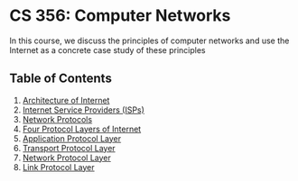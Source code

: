 # CS 356: Computer Networks
In this course, we discuss the principles of computer networks and use the Internet as a concrete case study of these principles

## Table of Contents
1. [Architecture of Internet](01_ArchitectureOfTheInternet.md)
2. [Internet Service Providers (ISPs)](02_ISPs.md)
3. [Network Protocols]()
4. [Four Protocol Layers of Internet]()
5. [Application Protocol Layer]()
6. [Transport Protocol Layer]()
7. [Network Protocol Layer]()
8. [Link Protocol Layer]()